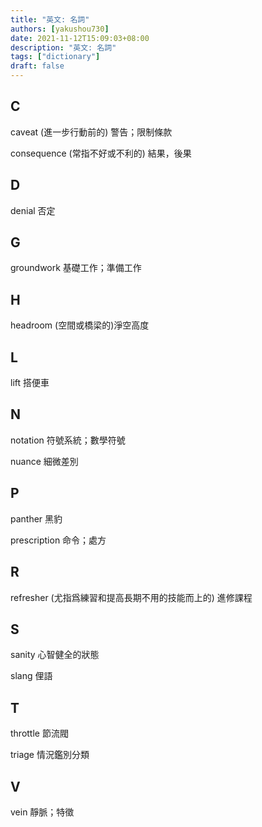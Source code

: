 ```yaml
---
title: "英文: 名詞"
authors: [yakushou730]
date: 2021-11-12T15:09:03+08:00
description: "英文: 名詞"
tags: ["dictionary"]
draft: false
---
```


## C
caveat (進一步行動前的) 警告；限制條款

consequence (常指不好或不利的) 結果，後果

## D
denial 否定

## G
groundwork 基礎工作；準備工作

## H
headroom (空間或橋梁的)淨空高度

## L
lift 搭便車

## N
notation 符號系統；數學符號

nuance 細微差別

## P
panther 黑豹

prescription 命令；處方

## R
refresher (尤指爲練習和提高長期不用的技能而上的) 進修課程

## S
sanity 心智健全的狀態

slang 俚語

## T
throttle 節流閥

triage 情況鑑別分類

## V
vein 靜脈；特徵
